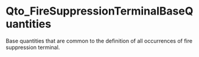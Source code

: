 # Qto_FireSuppressionTerminalBaseQuantities

Base quantities that are common to the definition of all occurrences of fire suppression terminal.
